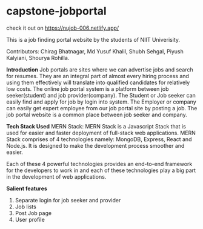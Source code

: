 # capstone-jobportal

check it out on https://nujob-006.netlify.app/ 

This is a job finding portal website by the students of NIIT Univerisity.

Contributors: Chirag Bhatnagar, Md Yusuf Khalil, Shubh Sehgal, Piyush Kalyiani, Shourya Rohilla.

**Introduction**
Job portals are sites where we can advertise jobs and search for resumes. They are an integral part of almost every hiring process and using them effectively will translate into qualified candidates for relatively low costs.
The online job portal system is a platform between job seeker(student) and job provider(company). The Student or Job seeker can easily find and apply for job by login into system. The Employer or company can easily get expert employee from our job portal site by posting a job. The job portal website is a common place between job seeker and company.

**Tech Stack Used**
MERN Stack: MERN Stack is a Javascript Stack that is used for easier and faster deployment of full-stack web applications. MERN Stack comprises of 4 technologies namely: MongoDB, Express, React and Node.js. It is designed to make the development process smoother and easier.

Each of these 4 powerful technologies provides an end-to-end framework for the developers to work in and each of these technologies play a big part in the development of web applications.

**Salient features**
1. Separate login for job seeker and provider
2. Job lists
3. Post Job page
4. User profile
